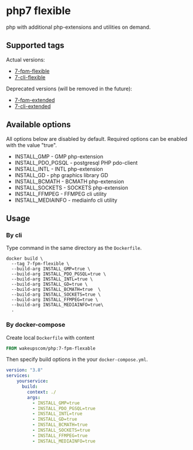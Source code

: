 # php7 flexible

php with additional php-extensions and utilities on demand.

## Supported tags

Actual versions:

*  [7-fpm-flexible](https://github.com/wakeup-s/dockerfiles/blob/master/php/7-fpm-flexible/Dockerfile)
*  [7-cli-flexible](https://github.com/wakeup-s/dockerfiles/blob/master/php/7-cli-flexible/Dockerfile)

Deprecated versions (will be removed in the future):

*  [7-fpm-extended](https://github.com/wakeup-s/dockerfiles/blob/master/php/7-fpm-extended/Dockerfile)
*  [7-cli-extended](https://github.com/wakeup-s/dockerfiles/blob/master/php/7-cli-extended/Dockerfile)

## Available options

All options below are disabled by default. Required options can be enabled with the value "true".

* INSTALL_GMP - GMP php-extension
* INSTALL_PDO_PGSQL - postgresql PHP pdo-client 
* INSTALL_INTL - INTL php-extension
* INSTALL_GD - php graphics library GD
* INSTALL_BCMATH - BCMATH php-extension 
* INSTALL_SOCKETS - SOCKETS php-extension
* INSTALL_FFMPEG - FFMPEG cli utility
* INSTALL_MEDIAINFO - mediainfo cli utility

## Usage

### By cli

Type command in the same directory as the `Dockerfile`.

```shell script
docker build \
  --tag 7-fpm-flexible \
  --build-arg INSTALL_GMP=true \
  --build-arg INSTALL_PDO_PGSQL=true \
  --build-arg INSTALL_INTL=true \
  --build-arg INSTALL_GD=true \
  --build-arg INSTALL_BCMATH=true  \
  --build-arg INSTALL_SOCKETS=true \
  --build-arg INSTALL_FFMPEG=true \
  --build-arg INSTALL_MEDIAINFO=true\ 
  .
```

### By docker-compose

Create local `Dockerfile` with content

````dockerfile
FROM wakeupscom/php:7-fpm-flexable
````

Then specify build options in the your `docker-compose.yml`.

```yaml
version: "3.8"
services:
    yourservice:
      build:
        context: ./
        args:
          - INSTALL_GMP=true
          - INSTALL_PDO_PGSQL=true
          - INSTALL_INTL=true
          - INSTALL_GD=true
          - INSTALL_BCMATH=true
          - INSTALL_SOCKETS=true
          - INSTALL_FFMPEG=true
          - INSTALL_MEDIAINFO=true    
```
